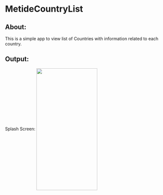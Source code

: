 # MetideCountryList


## About:
This is a simple app to view list of Countries with information related to each country. 


## Output:
Splash Screen: 
<img align="center" width="200" height="400" src=https://user-images.githubusercontent.com/20099527/136241677-75b81b90-4bbc-4719-8152-98d6af2b2dce.png>
